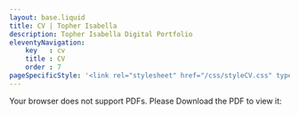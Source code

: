 ```yaml
---
layout: base.liquid
title: CV | Topher Isabella
description: Topher Isabella Digital Portfolio
eleventyNavigation:
    key   : cv
    title : CV
    order : 7
pageSpecificStyle: '<link rel="stylesheet" href="/css/styleCV.css" type="text/css">'
---
```

<section class="pdf">
        <object class="item" data="/media/ChrisIsabellaResume.pdf" type="application/pdf">Your browser does not support PDFs.  Please Download the PDF to view it: <a href="/media/ChrisIsabellaResume.pdf"></a></object>
      </section>